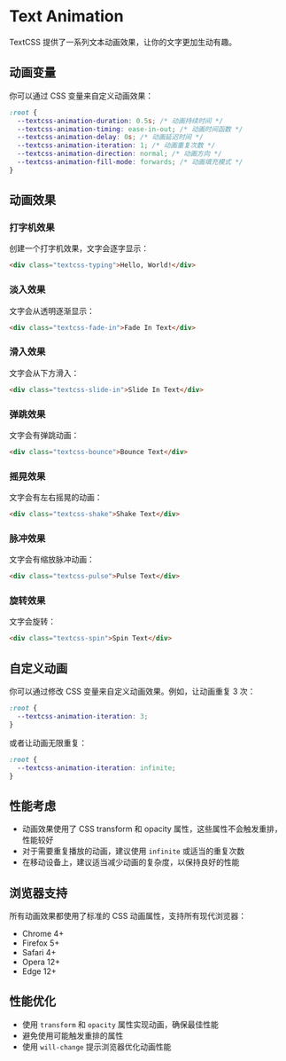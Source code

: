 # Text Animation

TextCSS 提供了一系列文本动画效果，让你的文字更加生动有趣。

## 动画变量

你可以通过 CSS 变量来自定义动画效果：

```css
:root {
  --textcss-animation-duration: 0.5s; /* 动画持续时间 */
  --textcss-animation-timing: ease-in-out; /* 动画时间函数 */
  --textcss-animation-delay: 0s; /* 动画延迟时间 */
  --textcss-animation-iteration: 1; /* 动画重复次数 */
  --textcss-animation-direction: normal; /* 动画方向 */
  --textcss-animation-fill-mode: forwards; /* 动画填充模式 */
}
```

## 动画效果

### 打字机效果

创建一个打字机效果，文字会逐字显示：

```html
<div class="textcss-typing">Hello, World!</div>
```

<demo html="../../demos/text-animation/typing.html" />

### 淡入效果

文字会从透明逐渐显示：

```html
<div class="textcss-fade-in">Fade In Text</div>
```

<demo html="../../demos/text-animation/fade-in.html" />

### 滑入效果

文字会从下方滑入：

```html
<div class="textcss-slide-in">Slide In Text</div>
```

<demo html="../../demos/text-animation/slide-in.html" />

### 弹跳效果

文字会有弹跳动画：

```html
<div class="textcss-bounce">Bounce Text</div>
```

<demo html="../../demos/text-animation/bounce.html" />

### 摇晃效果

文字会有左右摇晃的动画：

```html
<div class="textcss-shake">Shake Text</div>
```

<demo html="../../demos/text-animation/shake.html" />

### 脉冲效果

文字会有缩放脉冲动画：

```html
<div class="textcss-pulse">Pulse Text</div>
```

<demo html="../../demos/text-animation/pulse.html" />

### 旋转效果

文字会旋转：

```html
<div class="textcss-spin">Spin Text</div>
```

<demo html="../../demos/text-animation/spin.html" />

## 自定义动画

你可以通过修改 CSS 变量来自定义动画效果。例如，让动画重复 3 次：

```css
:root {
  --textcss-animation-iteration: 3;
}
```

或者让动画无限重复：

```css
:root {
  --textcss-animation-iteration: infinite;
}
```

## 性能考虑

- 动画效果使用了 CSS transform 和 opacity 属性，这些属性不会触发重排，性能较好
- 对于需要重复播放的动画，建议使用 `infinite` 或适当的重复次数
- 在移动设备上，建议适当减少动画的复杂度，以保持良好的性能

## 浏览器支持

所有动画效果都使用了标准的 CSS 动画属性，支持所有现代浏览器：

- Chrome 4+
- Firefox 5+
- Safari 4+
- Opera 12+
- Edge 12+

## 性能优化

- 使用 `transform` 和 `opacity` 属性实现动画，确保最佳性能
- 避免使用可能触发重排的属性
- 使用 `will-change` 提示浏览器优化动画性能
